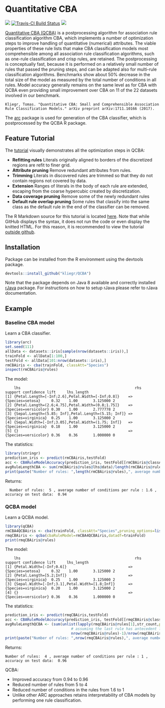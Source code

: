 # Quantitative CBA

[![](http://cranlogs.r-pkg.org/badges/qCBA)](http://cran.rstudio.com/web/packages/qCBA/index.html)
[![Travis-CI Build Status](https://travis-ci.org/kliegr/QCBA.svg?branch=master)](https://travis-ci.org/kliegr/QCBA)
[![](https://www.r-pkg.org/badges/version/qCBA)](https://cran.r-project.org/web/packages/qCBA/index.html)




[Quantitative CBA (QCBA)](https://arxiv.org/abs/1711.10166) is a postprocessing algorithm for association rule classification algorithm CBA, which implements a number of 
optimization steps to improve handling of quantitative (numerical) attributes. The viable properties of these rule lists that make CBA classification  models most comprehensible among all association rule classification algorithms, such as one-rule classification and crisp rules, are retained. The postprocessing is conceptually fast, because it is performed on a relatively small number of rules that passed the pruning steps, and  can be adapted also for multi-rule classification algorithms. Benchmarks show about 50% decrease in the total size of the model as measured by the total number of conditions in all rules. Model accuracy generally remains on the same level as for CBA with QCBA even providing small improvement over CBA on 11 of the 22 datasets involved in our benchmark. 


 ```
Kliegr, Tomas. "Quantitative CBA: Small and Comprehensible Association Rule Classification Models." arXiv preprint arXiv:1711.10166 (2017).
 ```
 
The [arc](https://github.com/kliegr/arc) package is used for generation of the CBA classifier, which is postprocessed by the QCBA R package.

## Feature Tutorial
The [tutorial](http://nb.vse.cz/~klit01/qcba/tutorial.html)  visually demonstrates all the optimization steps in QCBA:

- **Refitting rules** Literals originally aligned to borders of the discretized  regions are refit to finer grid.
- **Attribute pruning** Remove redundant attributes from rules. 
- **Trimming** Literals in discovered rules are trimmed so that they do not contain regions not covered by data.
- **Extension** Ranges of literals in the body of each rule are extended, escaping from the coarse hypercubic created by discretization.
- **Data coverage pruning** Remove some of the newly redundant rules
- **Default rule overlap pruning** Some rules that classify into the same class as the default rule in the end of the classifier can be removed. 

The R Markdown source for this tutorial is located [here](https://github.com/kliegr/QCBA/blob/master/man/tutorial.Rmd). Note that while GitHub displays the syntax, it does not run the code or even display the knitted HTML. For this reason, it is recommended to view the tutorial [outside github](http://nb.vse.cz/~klit01/qcba/tutorial.html).

## Installation
Package  can be installed from the R environment using the devtools package.
```R
devtools::install_github("kliegr/QCBA")
```
Note that the package depends on Java 8 available and correctly installed [rJava](https://cran.r-project.org/web/packages/rJava/index.html) package. For instructions on how to setup rJava please refer to rJava documentation.
## Example

### Baseline CBA model

Learn a CBA classifier.
```R
library(arc)
set.seed(111)
allData <- datasets::iris[sample(nrow(datasets::iris)),]
trainFold <- allData[1:100,]
testFold <- allData[101:nrow(datasets::iris),]
rmCBAiris <- cba(trainFold, classAtt="Species")
inspect(rmCBAiris@rules)
```
The model:

        lhs                                                    rhs                  support confidence lift     lhs_length
    [1] {Petal.Length=[-Inf;2.6],Petal.Width=[-Inf;0.8]}    => {Species=setosa}     0.32    1.00       3.125000 2         
    [2] {Petal.Length=(2.6;4.75],Petal.Width=(0.8;1.75]}    => {Species=versicolor} 0.30    1.00       2.777778 2         
    [3] {Sepal.Length=(5.85; Inf],Petal.Length=(5.15; Inf]} => {Species=virginica}  0.25    1.00       3.125000 2         
    [4] {Sepal.Width=[-Inf;3.05],Petal.Width=(1.75; Inf]}   => {Species=virginica}  0.18    1.00       3.125000 2         
    [5] {}                                                  => {Species=versicolor} 0.36    0.36       1.000000 0 

The statistics:
```R
library(stringr)
prediction_iris <- predict(rmCBAiris,testFold)
acc <- CBARuleModelAccuracy(prediction_iris, testFold[[rmCBAiris@classAtt]])
avgRuleLengthCBA <- sum(rmCBAiris@rules@lhs@data)/length(rmCBAiris@rules)
print(paste("Number of rules: ",length(rmCBAiris@rules),", average number of conditions per rule :",round(avgRuleLengthCBA,2), ", accuracy on test data: ",round(acc,2)))
```
Returns:

      Number of rules:  5 , average number of conditions per rule : 1.6 , accuracy on test data:  0.94

### QCBA model
Learn a QCBA model.
```R
library(qCBA)
rmCBA4QCBAiris <- cba(trainFold, classAtt="Species",pruning_options=list(default_rule_pruning=FALSE))
rmqCBAiris <- qcba(cbaRuleModel=rmCBA4QCBAiris,datadf=trainFold)
print(rmqCBAiris@rules)
``` 
The model:

        lhs                                                    rhs                  support confidence lift     lhs_length
    [1] {Petal.Width=[-Inf;0.6]}                            => {Species=setosa}     0.32    1.00       3.125000 2         
    [2] {Petal.Length=[5.2;Inf]}                            => {Species=virginica}  0.25    1.00       3.125000 2         
    [3] {Sepal.Width=[-Inf;3.1],Petal.Width=[1.8;Inf]}      => {Species=virginica}  0.20    1.00       3.125000 2         
    [4] {}                                                  => {Species=versicolor} 0.36    0.36       1.000000 0 

The statistics:
```R
prediction_iris <- predict(rmqCBAiris,testFold)
acc <- CBARuleModelAccuracy(prediction_iris, testFold[[rmqCBAiris@classAtt]])
avgRuleLengthQCBA <- (sum(unlist(lapply(rmqCBAiris@rules[1],str_count,pattern=",")))+
                              # assuming the last rule has antecedent length zero - not counting its length
                              nrow(rmqCBAiris@rules)-1)/nrow(rmqCBAiris@rules)
print(paste("Number of rules: ",nrow(rmqCBAiris@rules),", average number of conditions per rule :",avgRuleLengthQCBA, ", accuracy on test data: ",round(acc,2)))
``` 
Returns:

    Number of rules:  4 , average number of conditions per rule : 1 , accuracy on test data:  0.96

QCBA:
- Improved accuracy from 0.94 to 0.96
- Reduced number of rules from 5 to 4
- Reduced number of conditions in the rules from 1.6 to 1
- Unlike other ARC approaches retains interpretability of CBA models by performing one rule classification.


